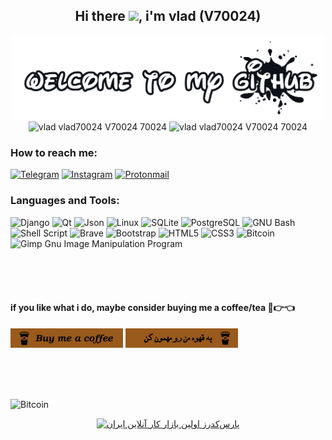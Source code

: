 <div align="center">


## Hi there <img src="https://media.giphy.com/media/hvRJCLFzcasrR4ia7z/giphy.gif" width="25px" href="https://github.com/V70024">, i'm vlad (V70024) 


<div align="center" style="display: inline_block">
    <img  width="500em"   src="img/welcome-to-my-github.png" alt="vlad vlad70024 V70024 70024"/><br>
    <img  height="140em"  src="https://github-readme-stats.vercel.app/api?username=V70024&show_icons=true&theme=aura" alt="vlad vlad70024 V70024 70024"/>
    <img  height="140em"  src="https://github-readme-stats.vercel.app/api/top-langs/?username=V70024&layout=compact&show_icons=true&theme=aura" alt="vlad vlad70024 V70024 70024"/><br>
</div>


</div>

### **How to reach me:**

[![Telegram](https://img.shields.io/badge/Telegram-2CA5E0?style=for-the-badge&logo=telegram&logoColor=white)](https://t.me/V70024)
[![Instagram](https://img.shields.io/badge/Instagram-%23E4405F.svg?style=for-the-badge&logo=Instagram&logoColor=white)](https://www.instagram.com/V70024/)
[![Protonmail](https://img.shields.io/badge/ProtonMail-8B89CC?style=for-the-badge&logo=protonmail&logoColor=white)](mailto:zz2f0024@protonmail.com)

### **Languages and Tools:**  

![Django](https://img.shields.io/badge/django-%23092E20.svg?style=for-the-badge&logo=django&logoColor=white)
![Qt](https://img.shields.io/badge/Qt-%23217346.svg?style=for-the-badge&logo=Qt&logoColor=white) 
![Json](https://img.shields.io/badge/json-5E5C5C?style=for-the-badge&logo=json&logoColor=white)
![Linux](https://img.shields.io/badge/Linux-FCC624?style=for-the-badge&logo=linux&logoColor=black)
![SQLite](https://img.shields.io/badge/SQLite-07405E?style=for-the-badge&logo=sqlite&logoColor=white)
![PostgreSQL](https://img.shields.io/badge/PostgreSQL-316192?style=for-the-badge&logo=postgresql&logoColor=white)
![GNU Bash](https://img.shields.io/badge/GNU%20Bash-4EAA25?style=for-the-badge&logo=GNU%20Bash&logoColor=white)
![Shell Script](https://img.shields.io/badge/shell_script-%23121011.svg?style=for-the-badge&logo=gnu-bash&logoColor=white)
![Brave](https://img.shields.io/badge/Brave-FF1B2D?style=for-the-badge&logo=Brave&logoColor=white)
![Bootstrap](https://img.shields.io/badge/bootstrap-%23563D7C.svg?style=for-the-badge&logo=bootstrap&logoColor=white)
![HTML5](https://img.shields.io/badge/html5-%23E34F26.svg?style=for-the-badge&logo=html5&logoColor=white)
![CSS3](https://img.shields.io/badge/css3-%231572B6.svg?style=for-the-badge&logo=css3&logoColor=white)
![Bitcoin](https://img.shields.io/badge/Bitcoin-000?style=for-the-badge&logo=bitcoin&logoColor=white)
![Gimp Gnu Image Manipulation Program](https://img.shields.io/badge/Gimp-657D8B?style=for-the-badge&logo=gimp&logoColor=FFFFFF)

<br><br><br>
#### **if you like what i do, maybe consider buying me a coffee/tea 🥺👉👈**

<a href="https://www.buymeacoffee.com/V70024" target="_blank"><img src="img/BUY-ME-A-COFFEE-EN.PNG" alt="Buy Me A Coffee" width="180" ></a>
<a href="https://www.coffeete.ir/V70024" target="_blank"><img src="img/BUY-ME-A-COFFEE-FA.PNG" alt="یه قهوه من رو مهمون کن" width="180" ></a>



<br><br><br>

![Bitcoin](https://img.shields.io/github/followers/V70024.svg?style=social&label=Follow&maxAge=2592000)

<div align="center" style="display: inline_block">
<a href="https://parscoders.com/?ref=123161"><img src="https://parscoders.com/banner/468x60-2.gif" alt="پارس‌کدرز اولین بازار کار آنلاین ایران" title="پارس‌کدرز اولین بازار کار آنلاین ایران"></a>
</div>
